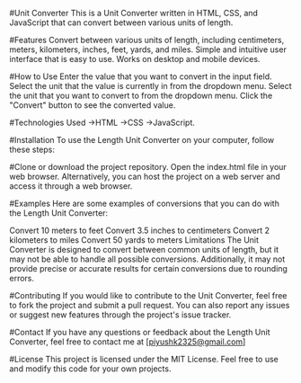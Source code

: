 #Unit Converter
This is a Unit Converter written in HTML, CSS, and JavaScript that can convert between various units of length.

#Features
Convert between various units of length, including centimeters, meters, kilometers, inches, feet, yards, and miles.
Simple and intuitive user interface that is easy to use.
Works on desktop and mobile devices.

#How to Use
Enter the value that you want to convert in the input field.
Select the unit that the value is currently in from the dropdown menu.
Select the unit that you want to convert to from the dropdown menu.
Click the "Convert" button to see the converted value.


#Technologies Used
->HTML
->CSS
->JavaScript.

#Installation
To use the Length Unit Converter on your computer, follow these steps:

#Clone or download the project repository.
Open the index.html file in your web browser.
Alternatively, you can host the project on a web server and access it through a web browser.

#Examples
Here are some examples of conversions that you can do with the Length Unit Converter:

Convert 10 meters to feet
Convert 3.5 inches to centimeters
Convert 2 kilometers to miles
Convert 50 yards to meters
Limitations
The Unit Converter is designed to convert between common units of length, but it may not be able to handle all possible conversions.
Additionally, it may not provide precise or accurate results for certain conversions due to rounding errors.

#Contributing
If you would like to contribute to the Unit Converter, feel free to fork the project and submit a pull request.
You can also report any issues or suggest new features through the project's issue tracker.

#Contact
If you have any questions or feedback about the Length Unit Converter, feel free to contact me at [piyushk2325@gmail.com]

#License
This project is licensed under the MIT License. Feel free to use and modify this code for your own projects.
